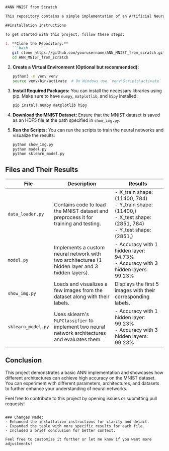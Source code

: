 
```markdown

#ANN MNIST from Scratch

This repository contains a simple implementation of an Artificial Neural Network (ANN) to classify the MNIST dataset using NumPy. It includes two different neural network architectures and their performance metrics.

##Installation Instructions

To get started with this project, follow these steps:

1. **Clone the Repository:**
   ```bash
   git clone https://github.com/yourusername/ANN_MNIST_from_scratch.git
   cd ANN_MNIST_from_scratch
   ```

2. **Create a Virtual Environment (Optional but recommended):**
   ```bash
   python3 -m venv venv
   source venv/bin/activate  # On Windows use `venv\Scripts\activate`
   ```

3. **Install Required Packages:**
   You can install the necessary libraries using pip. Make sure to have `numpy`, `matplotlib`, and `h5py` installed:
   ```bash
   pip install numpy matplotlib h5py
   ```

4. **Download the MNIST Dataset:**
   Ensure that the MNIST dataset is saved as an HDF5 file at the path specified in `show_img.py`.

5. **Run the Scripts:**
   You can run the scripts to train the neural networks and visualize the results:
   ```bash
   python show_img.py
   python model.py
   python sklearn_model.py
   ```

## Files and Their Results

| File               | Description                                                                                       | Results                                                                                       |
|--------------------|---------------------------------------------------------------------------------------------------|-----------------------------------------------------------------------------------------------|
| `data_loader.py`   | Contains code to load the MNIST dataset and preprocess it for training and testing.              | - X_train shape: (11400, 784) <br> - Y_train shape: (11400,) <br> - X_test shape: (2851, 784) <br> - Y_test shape: (2851,)  |
| `model.py`         | Implements a custom neural network with two architectures (1 hidden layer and 3 hidden layers). | - Accuracy with 1 hidden layer: 94.73% <br> - Accuracy with 3 hidden layers: 99.23%         |
| `show_img.py`      | Loads and visualizes a few images from the dataset along with their labels.                     | Displays the first 5 images with their corresponding labels.                                |
| `sklearn_model.py` | Uses sklearn's `MLPClassifier` to implement two neural network architectures and evaluates them.| - Accuracy with 1 hidden layer: 99.23% <br> - Accuracy with 3 hidden layers: 99.23%         |

## Conclusion

This project demonstrates a basic ANN implementation and showcases how different architectures can achieve high accuracy on the MNIST dataset. You can experiment with different parameters, architectures, and datasets to further enhance your understanding of neural networks.

Feel free to contribute to this project by opening issues or submitting pull requests!

```

### Changes Made:
- Enhanced the installation instructions for clarity and detail.
- Expanded the table with more specific results for each file.
- Included a brief conclusion for better context.

Feel free to customize it further or let me know if you want more adjustments!
